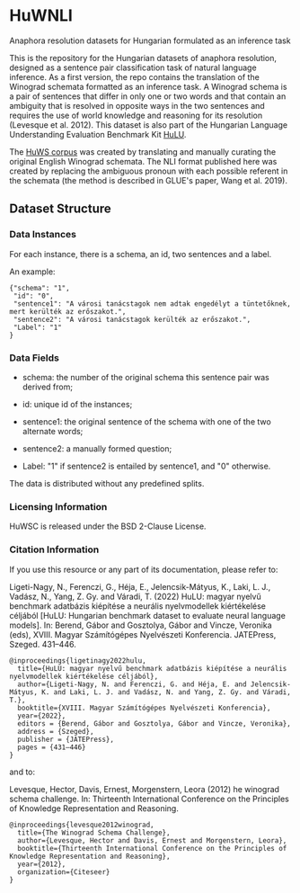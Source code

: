 # HuWNLI
Anaphora resolution datasets for Hungarian formulated as an inference task

This is the repository for the Hungarian datasets of anaphora resolution, designed as a sentence pair classification task of natural language inference.
As a first version, the repo contains the translation of the Winograd schemata formatted as an inference task. A Winograd schema is a pair of sentences that differ in only one or two words and that contain an ambiguity that is resolved in opposite ways in the two sentences and requires the use of world knowledge and reasoning for its resolution (Levesque et al. 2012). This dataset is also part of the Hungarian Language Understanding Evaluation Benchmark Kit [HuLU](hulu.nlp.nytud.hu). 

The [HuWS corpus](github.com/nytud/HuWSC) was created by translating and manually curating the original English Winograd schemata. The NLI format published here was created by replacing the ambiguous pronoun with each possible referent in the schemata (the method is described in GLUE's paper, Wang et al. 2019). 

## Dataset Structure

### Data Instances

For each instance, there is a schema, an id, two sentences and a label. 

An example:

```
{"schema": "1",
 "id": "0",
 "sentence1": "A városi tanácstagok nem adtak engedélyt a tüntetőknek, mert kerülték az erőszakot.",
 "sentence2": "A városi tanácstagok kerülték az erőszakot.",
 "Label": "1"
}
```

### Data Fields
- schema: the number of the original schema this sentence pair was derived from;

- id: unique id of the instances;

- sentence1: the original sentence of the schema with one of the two alternate words;

- sentence2: a manually formed question;  

- Label: "1" if sentence2 is entailed by sentence1, and "0" otherwise.

The data is distributed without any predefined splits.


### Licensing Information

HuWSC is released under the BSD 2-Clause License.


### Citation Information

If you use this resource or any part of its documentation, please refer to:

Ligeti-Nagy, N., Ferenczi, G., Héja, E., Jelencsik-Mátyus, K., Laki, L. J., Vadász, N., Yang, Z. Gy. and Váradi, T. (2022) HuLU: magyar nyelvű benchmark adatbázis kiépítése a neurális nyelvmodellek kiértékelése céljából [HuLU: Hungarian benchmark dataset to evaluate neural language models]. In: Berend, Gábor and Gosztolya, Gábor and Vincze, Veronika (eds), XVIII. Magyar Számítógépes Nyelvészeti Konferencia. JATEPress, Szeged. 431–446.

```
@inproceedings{ligetinagy2022hulu,
  title={HuLU: magyar nyelvű benchmark adatbázis kiépítése a neurális nyelvmodellek kiértékelése céljából},
  author={Ligeti-Nagy, N. and Ferenczi, G. and Héja, E. and Jelencsik-Mátyus, K. and Laki, L. J. and Vadász, N. and Yang, Z. Gy. and Váradi, T.},
  booktitle={XVIII. Magyar Számítógépes Nyelvészeti Konferencia},
  year={2022},
  editors = {Berend, Gábor and Gosztolya, Gábor and Vincze, Veronika},
  address = {Szeged},
  publisher = {JATEPress},
  pages = {431–446}
}
```

and to:

Levesque, Hector, Davis, Ernest, Morgenstern, Leora (2012) he winograd schema challenge. In: Thirteenth International Conference on the Principles of Knowledge Representation and Reasoning.

```
@inproceedings{levesque2012winograd,
  title={The Winograd Schema Challenge},
  author={Levesque, Hector and Davis, Ernest and Morgenstern, Leora},
  booktitle={Thirteenth International Conference on the Principles of Knowledge Representation and Reasoning},
  year={2012},
  organization={Citeseer}
}
```
